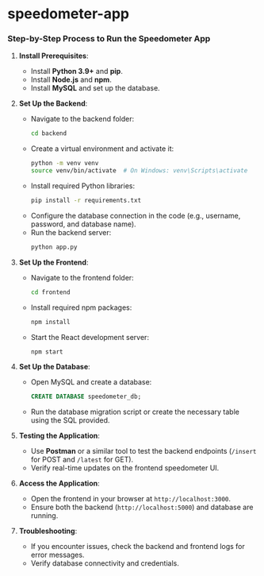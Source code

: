 # speedometer-app
### **Step-by-Step Process to Run the Speedometer App**

1. **Install Prerequisites**:  
   - Install **Python 3.9+** and **pip**.  
   - Install **Node.js** and **npm**.  
   - Install **MySQL** and set up the database.

2. **Set Up the Backend**:  
   - Navigate to the backend folder:  
     ```bash
     cd backend
     ```  
   - Create a virtual environment and activate it:  
     ```bash
     python -m venv venv  
     source venv/bin/activate  # On Windows: venv\Scripts\activate
     ```  
   - Install required Python libraries:  
     ```bash
     pip install -r requirements.txt
     ```  
   - Configure the database connection in the code (e.g., username, password, and database name).  
   - Run the backend server:  
     ```bash
     python app.py
     ```

3. **Set Up the Frontend**:  
   - Navigate to the frontend folder:  
     ```bash
     cd frontend
     ```  
   - Install required npm packages:  
     ```bash
     npm install
     ```  
   - Start the React development server:  
     ```bash
     npm start
     ```

4. **Set Up the Database**:  
   - Open MySQL and create a database:  
     ```sql
     CREATE DATABASE speedometer_db;
     ```  
   - Run the database migration script or create the necessary table using the SQL provided.

5. **Testing the Application**:  
   - Use **Postman** or a similar tool to test the backend endpoints (`/insert` for POST and `/latest` for GET).  
   - Verify real-time updates on the frontend speedometer UI.  

6. **Access the Application**:  
   - Open the frontend in your browser at `http://localhost:3000`.  
   - Ensure both the backend (`http://localhost:5000`) and database are running.  

7. **Troubleshooting**:  
   - If you encounter issues, check the backend and frontend logs for error messages.  
   - Verify database connectivity and credentials.  

